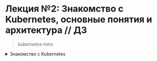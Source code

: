 # **Лекция №2: Знакомство с Kubernetes, основные понятия и архитектура // ДЗ**
> _kubernetes-intro_
<details>
  <summary>Знакомство с Kubernetes</summary>

## **Задание:**
Знакомство с решениями для запуска локального Kubernetes кластера, создание первого pod
Цель:

В данном дз студенты научатся формировать локальное окружение, запустят локальную версию kubernetes при помощи minikube, научатся использовать CLI утилиту kubectl для управления kubernetes.

Описание/Пошаговая инструкция выполнения домашнего задания:

Все действия описаны в методическом указании.

Критерии оценки:

0 б. - задание не выполнено
1 б. - задание выполнено
2 б. - выполнены все дополнительные задания

---

## **Выполнено:**
1. Настройка локального окружения. Запуск первого контейнера. Работа с kubectl

- Установка kubectl (Ubuntu) 
> [https://kubernetes.io/ru/docs/tasks/tools/install-kubectl/](https://kubernetes.io/ru/docs/tasks/tools/install-kubectl/)

~~~bash
sudo apt-get update && sudo apt-get install -y apt-transport-https
curl -s https://packages.cloud.google.com/apt/doc/apt-key.gpg | sudo apt-key add -
echo "deb https://apt.kubernetes.io/ kubernetes-xenial main" | sudo tee -a /etc/apt/sources.list.d/kubernetes.list
sudo apt-get update
sudo apt-get install -y kubectl

kubectl version --client --short
Flag --short has been deprecated, and will be removed in the future. The --short output will become the default.
Client Version: v1.26.0
Kustomize Version: v4.5.7

#Настройка автозаполнения для kubectl
source <(kubectl completion zsh)  # настройка автодополнения в текущую сессию zsh
echo "[[ $commands[kubectl] ]] && source <(kubectl completion zsh)" >> ~/.zshrc # add autocomplete permanently to your zsh shell
~~~


- Установка Minikube
> [https://minikube.sigs.k8s.io/docs/start/](https://minikube.sigs.k8s.io/docs/start/)

~~~bash
curl -LO https://storage.googleapis.com/minikube/releases/latest/minikube-linux-amd64
sudo install minikube-linux-amd64 /usr/local/bin/minikube
~~~
~~~bash
#Start your cluster
minikube start
~~~
~~~
😄  minikube v1.28.0 на Ubuntu 22.04
    ▪ KUBECONFIG=:/home/dpp/.kube/admin-dev-k8.energochain.config:/home/dpp/.kube/dev-k8.energochain.config:/home/dpp/.kube/test-k8.energochain.config
❗  Kubernetes 1.25.0 has a known issue with resolv.conf. minikube is using a workaround that should work for most use cases.
❗  For more information, see: https://github.com/kubernetes/kubernetes/issues/112135
🆕  Доступен Kubernetes 1.25.3. Для обновления, укажите: --kubernetes-version=v1.25.3
✨  Используется драйвер docker на основе существующего профиля
👍  Запускается control plane узел minikube в кластере minikube
🚜  Скачивается базовый образ ...
🔄  Перезагружается существующий docker container для "minikube" ...
🐳  Подготавливается Kubernetes v1.25.0 на Docker 20.10.17 ...
🔎  Компоненты Kubernetes проверяются ...
    ▪ Используется образ gcr.io/k8s-minikube/storage-provisioner:v5
    ▪ Используется образ k8s.gcr.io/ingress-nginx/controller:v1.2.1
    ▪ Используется образ k8s.gcr.io/ingress-nginx/kube-webhook-certgen:v1.1.1
    ▪ Используется образ k8s.gcr.io/ingress-nginx/kube-webhook-certgen:v1.1.1
🔎  Verifying ingress addon...
🌟  Включенные дополнения: default-storageclass, storage-provisioner, ingress
🏄  Готово! kubectl настроен для использования кластера "minikube" и "default" пространства имён по умолчанию

~ kubectl cluster-info
Kubernetes control plane is running at https://192.168.49.2:8443
CoreDNS is running at https://192.168.49.2:8443/api/v1/namespaces/kube-system/services/kube-dns:dns/proxy

To further debug and diagnose cluster problems, use 'kubectl cluster-info dump'.
~~~

- Установка Kubernetes Dashboard
~~~bash
minikube dashboard --url
~~~
~~~
🔌  Enabling dashboard ...
    ▪ Используется образ docker.io/kubernetesui/dashboard:v2.7.0
    ▪ Используется образ docker.io/kubernetesui/metrics-scraper:v1.0.8
💡  Some dashboard features require the metrics-server addon. To enable all features please run:

	minikube addons enable metrics-server	


🤔  Verifying dashboard health ...
🚀  Launching proxy ...
🤔  Verifying proxy health ...
http://127.0.0.1:45263/api/v1/namespaces/kubernetes-dashboard/services/http:kubernetes-dashboard:/proxy/
~~~

![Kubernetes Dashboard](./1.png)

При установке кластера с использованием Minikube будет создана виртуальная машина в которой будут работать все системные компоненты
кластера Kubernetes. Можем убедиться в этом, зайдем на ВМ по SSH и посмотрим запущенные Docker контейнеры:
~~~bash
minikube ssh
docker@minikube:~$ docker ps
~~~
~~~
CONTAINER ID   IMAGE                  COMMAND                  CREATED              STATUS              PORTS                                      NAMES
717ca55f8739   5185b96f0bec           "/coredns -conf /etc…"   About a minute ago   Up About a minute                                              k8s_coredns_coredns-565d847f94-nkfqg_kube-system_27de7ed3-1de2-469d-acf6-16096734f13e_4
7ab54a934dbb   6e38f40d628d           "/storage-provisioner"   About a minute ago   Up About a minute                                              k8s_storage-provisioner_storage-provisioner_kube-system_3234523b-d4dc-4d52-9b91-206454baf384_13
2ad2dd7c0473   75bdf78d9d67           "/usr/bin/dumb-init …"   About a minute ago   Up About a minute                                              k8s_controller_ingress-nginx-controller-5959f988fd-8ph26_ingress-nginx_350e4ece-48cc-4a81-adc1-52e2f1cbdd83_4
4c88007b00e6   k8s.gcr.io/pause:3.6   "/pause"                 About a minute ago   Up About a minute                                              k8s_POD_coredns-565d847f94-nkfqg_kube-system_27de7ed3-1de2-469d-acf6-16096734f13e_4
63178d97ba2d   k8s.gcr.io/pause:3.6   "/pause"                 About a minute ago   Up About a minute                                              k8s_POD_storage-provisioner_kube-system_3234523b-d4dc-4d52-9b91-206454baf384_4
83bcf54aa33d   647cf9d55bae           "java -jar ./app.jar"    About a minute ago   Up About a minute                                              k8s_app_werf-guide-app-7646f8cbfc-njr9w_werf-guide-app_74bc20f4-7c36-409a-8169-fd56465d5be5_3
c2875128ea7f   k8s.gcr.io/pause:3.6   "/pause"                 About a minute ago   Up About a minute   0.0.0.0:80->80/tcp, 0.0.0.0:443->443/tcp   k8s_POD_ingress-nginx-controller-5959f988fd-8ph26_ingress-nginx_350e4ece-48cc-4a81-adc1-52e2f1cbdd83_4
a92faaf0a0a7   07655ddf2eeb           "/dashboard --insecu…"   About a minute ago   Up About a minute                                              k8s_kubernetes-dashboard_kubernetes-dashboard-57bbdc5f89-q2q79_kubernetes-dashboard_13060019-ecc8-472a-a82b-b68e495ecbe4_1
49170ced1ff1   115053965e86           "/metrics-sidecar"       About a minute ago   Up About a minute                                              k8s_dashboard-metrics-scraper_dashboard-metrics-scraper-b74747df5-tjzpr_kubernetes-dashboard_81994d2e-c2ec-467a-a5c1-eddd8f9ea213_1
b6bf4ca9c5ae   k8s.gcr.io/pause:3.6   "/pause"                 About a minute ago   Up About a minute                                              k8s_POD_werf-guide-app-7646f8cbfc-njr9w_werf-guide-app_74bc20f4-7c36-409a-8169-fd56465d5be5_3
c9af539976df   k8s.gcr.io/pause:3.6   "/pause"                 About a minute ago   Up About a minute                                              k8s_POD_kubernetes-dashboard-57bbdc5f89-q2q79_kubernetes-dashboard_13060019-ecc8-472a-a82b-b68e495ecbe4_1
a44625f54c54   k8s.gcr.io/pause:3.6   "/pause"                 About a minute ago   Up About a minute                                              k8s_POD_dashboard-metrics-scraper-b74747df5-tjzpr_kubernetes-dashboard_81994d2e-c2ec-467a-a5c1-eddd8f9ea213_1
165940e0a42c   58a9a0c6d96f           "/usr/local/bin/kube…"   About a minute ago   Up About a minute                                              k8s_kube-proxy_kube-proxy-vbmhg_kube-system_b60a9cb6-5ba1-4dd8-a90b-5e3f0e56f3c0_4
db652765bc87   k8s.gcr.io/pause:3.6   "/pause"                 About a minute ago   Up About a minute                                              k8s_POD_kube-proxy-vbmhg_kube-system_b60a9cb6-5ba1-4dd8-a90b-5e3f0e56f3c0_4
435338bdd0af   4d2edfd10d3e           "kube-apiserver --ad…"   About a minute ago   Up About a minute                                              k8s_kube-apiserver_kube-apiserver-minikube_kube-system_16de73f898f4460d96d28cf19ba8407f_4
6a9f14e7d944   1a54c86c03a6           "kube-controller-man…"   About a minute ago   Up About a minute                                              k8s_kube-controller-manager_kube-controller-manager-minikube_kube-system_77bee6e3b99b4016b81d7d949c58a789_4
ab2cce812a4c   bef2cf311509           "kube-scheduler --au…"   About a minute ago   Up About a minute                                              k8s_kube-scheduler_kube-scheduler-minikube_kube-system_b564e2b429a630c74cbb01d3c4b7a228_4
c28c49248bac   a8a176a5d5d6           "etcd --advertise-cl…"   About a minute ago   Up About a minute                                              k8s_etcd_etcd-minikube_kube-system_bd495b7643dfc9d3194bd002e968bc3d_4
abf08ec566fb   k8s.gcr.io/pause:3.6   "/pause"                 About a minute ago   Up About a minute                                              k8s_POD_kube-scheduler-minikube_kube-system_b564e2b429a630c74cbb01d3c4b7a228_4
e01b4238da81   k8s.gcr.io/pause:3.6   "/pause"                 About a minute ago   Up About a minute                                              k8s_POD_kube-controller-manager-minikube_kube-system_77bee6e3b99b4016b81d7d949c58a789_4
ceecbe7d5e70   k8s.gcr.io/pause:3.6   "/pause"                 About a minute ago   Up About a minute                                              k8s_POD_kube-apiserver-minikube_kube-system_16de73f898f4460d96d28cf19ba8407f_4
d51f3d3a5a21   k8s.gcr.io/pause:3.6   "/pause"                 About a minute ago   Up About a minute                                              k8s_POD_etcd-minikube_kube-system_bd495b7643dfc9d3194bd002e968bc3d_4
~~~

Проверим, что Kubernetes обладает некоторой устойчивостью к отказам, удалим все контейнеры:
~~~bash
docker rm -f $(docker ps -a -q)
~~~
~~~
717ca55f8739
7ab54a934dbb
2ad2dd7c0473
4c88007b00e6
63178d97ba2d
83bcf54aa33d
c2875128ea7f
a92faaf0a0a7
49170ced1ff1
b6bf4ca9c5ae
c9af539976df
a44625f54c54
165940e0a42c
db652765bc87
435338bdd0af
6a9f14e7d944
ab2cce812a4c
c28c49248bac
abf08ec566fb
e01b4238da81
ceecbe7d5e70
d51f3d3a5a21
f7390f2999e0
3ba452d40590
89866517a138
27f3fac36f99
270c52590106
a1cf4e85a613
8082970b1ccd
048d6847d411
8cf3715989c8
716f793da91a
ef1e8bb1da56
e2b8dcbe2f53
ef6a803f8194
29ca3dfc934b
53319031555b
412234dd93ae
274551b5849e
c613024b8d7c
b8fe523ceed1
2502e2f762ae
2978bed2802d
62fa5fc3dbe9
docker@minikube:~$ docker ps
CONTAINER ID   IMAGE                  COMMAND                  CREATED         STATUS         PORTS                                      NAMES
5a33562d4b70   647cf9d55bae           "java -jar ./app.jar"    7 seconds ago   Up 7 seconds                                              k8s_app_werf-guide-app-7646f8cbfc-njr9w_werf-guide-app_74bc20f4-7c36-409a-8169-fd56465d5be5_4
1dd342d681f2   5185b96f0bec           "/coredns -conf /etc…"   7 seconds ago   Up 7 seconds                                              k8s_coredns_coredns-565d847f94-nkfqg_kube-system_27de7ed3-1de2-469d-acf6-16096734f13e_5
b6808d69ad02   75bdf78d9d67           "/usr/bin/dumb-init …"   7 seconds ago   Up 7 seconds                                              k8s_controller_ingress-nginx-controller-5959f988fd-8ph26_ingress-nginx_350e4ece-48cc-4a81-adc1-52e2f1cbdd83_5
9141d64d7803   115053965e86           "/metrics-sidecar"       7 seconds ago   Up 7 seconds                                              k8s_dashboard-metrics-scraper_dashboard-metrics-scraper-b74747df5-tjzpr_kubernetes-dashboard_81994d2e-c2ec-467a-a5c1-eddd8f9ea213_2
23515e6a4ad8   58a9a0c6d96f           "/usr/local/bin/kube…"   7 seconds ago   Up 7 seconds                                              k8s_kube-proxy_kube-proxy-vbmhg_kube-system_b60a9cb6-5ba1-4dd8-a90b-5e3f0e56f3c0_5
c580e97d118b   a8a176a5d5d6           "etcd --advertise-cl…"   7 seconds ago   Up 7 seconds                                              k8s_etcd_etcd-minikube_kube-system_bd495b7643dfc9d3194bd002e968bc3d_5
fcb0f79e4c3f   4d2edfd10d3e           "kube-apiserver --ad…"   7 seconds ago   Up 7 seconds                                              k8s_kube-apiserver_kube-apiserver-minikube_kube-system_16de73f898f4460d96d28cf19ba8407f_5
58125a5ecc79   1a54c86c03a6           "kube-controller-man…"   7 seconds ago   Up 7 seconds                                              k8s_kube-controller-manager_kube-controller-manager-minikube_kube-system_77bee6e3b99b4016b81d7d949c58a789_5
928258c1d908   bef2cf311509           "kube-scheduler --au…"   7 seconds ago   Up 7 seconds                                              k8s_kube-scheduler_kube-scheduler-minikube_kube-system_b564e2b429a630c74cbb01d3c4b7a228_5
3ff28ede0296   k8s.gcr.io/pause:3.6   "/pause"                 8 seconds ago   Up 7 seconds                                              k8s_POD_werf-guide-app-7646f8cbfc-njr9w_werf-guide-app_74bc20f4-7c36-409a-8169-fd56465d5be5_0
88907c2c5c18   k8s.gcr.io/pause:3.6   "/pause"                 8 seconds ago   Up 7 seconds                                              k8s_POD_kube-proxy-vbmhg_kube-system_b60a9cb6-5ba1-4dd8-a90b-5e3f0e56f3c0_0
9eba9e1c862d   k8s.gcr.io/pause:3.6   "/pause"                 8 seconds ago   Up 7 seconds                                              k8s_POD_etcd-minikube_kube-system_bd495b7643dfc9d3194bd002e968bc3d_0
bea202544f51   k8s.gcr.io/pause:3.6   "/pause"                 8 seconds ago   Up 7 seconds                                              k8s_POD_kube-apiserver-minikube_kube-system_16de73f898f4460d96d28cf19ba8407f_0
53013d9d3949   k8s.gcr.io/pause:3.6   "/pause"                 8 seconds ago   Up 7 seconds                                              k8s_POD_coredns-565d847f94-nkfqg_kube-system_27de7ed3-1de2-469d-acf6-16096734f13e_0
3d4eb00a0017   k8s.gcr.io/pause:3.6   "/pause"                 8 seconds ago   Up 7 seconds                                              k8s_POD_storage-provisioner_kube-system_3234523b-d4dc-4d52-9b91-206454baf384_0
c2a918b52be2   k8s.gcr.io/pause:3.6   "/pause"                 8 seconds ago   Up 7 seconds                                              k8s_POD_kube-scheduler-minikube_kube-system_b564e2b429a630c74cbb01d3c4b7a228_0
705dbfc6f607   k8s.gcr.io/pause:3.6   "/pause"                 8 seconds ago   Up 7 seconds                                              k8s_POD_kube-controller-manager-minikube_kube-system_77bee6e3b99b4016b81d7d949c58a789_0
8bda63fecbf7   k8s.gcr.io/pause:3.6   "/pause"                 8 seconds ago   Up 7 seconds                                              k8s_POD_kubernetes-dashboard-57bbdc5f89-q2q79_kubernetes-dashboard_13060019-ecc8-472a-a82b-b68e495ecbe4_0
a702d7eb344f   k8s.gcr.io/pause:3.6   "/pause"                 8 seconds ago   Up 7 seconds                                              k8s_POD_dashboard-metrics-scraper-b74747df5-tjzpr_kubernetes-dashboard_81994d2e-c2ec-467a-a5c1-eddd8f9ea213_0
4d6538494061   k8s.gcr.io/pause:3.6   "/pause"                 8 seconds ago   Up 7 seconds   0.0.0.0:80->80/tcp, 0.0.0.0:443->443/tcp   k8s_POD_ingress-nginx-controller-5959f988fd-8ph26_ingress-nginx_350e4ece-48cc-4a81-adc1-52e2f1cbdd83_0
~~~

Эти же компоненты, но уже в виде pod можно увидеть в namespace kube-system
~~~bash
kubectl get pods -n kube-system    
~~~
~~~
NAME                               READY   STATUS    RESTARTS         AGE
coredns-565d847f94-nkfqg           1/1     Running   5                87d
etcd-minikube                      1/1     Running   5                87d
kube-apiserver-minikube            1/1     Running   5                87d
kube-controller-manager-minikube   1/1     Running   5                87d
kube-proxy-vbmhg                   1/1     Running   5                87d
kube-scheduler-minikube            1/1     Running   5                87d
storage-provisioner                1/1     Running   15 (2m58s ago)   87d
~~~

Можно устроить еще одну проверку на прочность и удалить все pod с системными компонентами (все поды из namespace kube-system):
~~~bash
kubectl delete pod --all -n kube-system
~~~
~~~
pod "coredns-565d847f94-nkfqg" deleted
pod "etcd-minikube" deleted
pod "kube-apiserver-minikube" deleted
pod "kube-controller-manager-minikube" deleted
pod "kube-proxy-vbmhg" deleted
pod "kube-scheduler-minikube" deleted
pod "storage-provisioner" deleted
~~~

Проверим, что кластер находится в рабочем состоянии
~~~bash
kubectl get cs
~~~
~~~
Warning: v1 ComponentStatus is deprecated in v1.19+
NAME                 STATUS    MESSAGE                         ERROR
scheduler            Healthy   ok                              
controller-manager   Healthy   ok                              
etcd-0               Healthy   {"health":"true","reason":""}  
~~~

### Задание
Разберитесь почему все pod в namespace kube-system восстановились после удаления. Укажите причину в описании PR

~~~bash
kubectl get pods -n kube-system 
~~~
~~~
NAME                               READY   STATUS    RESTARTS        AGE
coredns-565d847f94-jmkj9           1/1     Running   1 (29s ago)     11h
etcd-minikube                      1/1     Running   6 (29s ago)     11h
kube-apiserver-minikube            1/1     Running   6 (6h56m ago)   11h
kube-controller-manager-minikube   1/1     Running   6 (6h56m ago)   11h
kube-proxy-9mg4f                   1/1     Running   1 (6h56m ago)   11h
kube-scheduler-minikube            1/1     Running   6 (6h56m ago)   11h
storage-provisioner                1/1     Running   0               12s
~~~

~~~bash
kubectl describe po coredns-565d847f94-jmkj9 -n kube-system
~~~
~~~
Name:                 coredns-565d847f94-jmkj9
Namespace:            kube-system
Priority:             2000000000
Priority Class Name:  system-cluster-critical
Service Account:      coredns
Node:                 minikube/192.168.49.2
Start Time:           Fri, 30 Dec 2022 17:20:43 +0300
Labels:               k8s-app=kube-dns
                      pod-template-hash=565d847f94
Annotations:          <none>
Status:               Running
IP:                   172.17.0.6
IPs:
  IP:           172.17.0.6
Controlled By:  ReplicaSet/coredns-565d847f94
...
~~~

`core-dns` управляется контроллером ReplicaSet, т.е. при удалении poda, ReplicaSet обнаруживает его отсутствие и создаёт новый.

~~~bash
kubectl describe po etcd-minikube -n kube-system
~~~
~~~
Name:                 etcd-minikube
Namespace:            kube-system
Priority:             2000001000
Priority Class Name:  system-node-critical
Node:                 minikube/192.168.49.2
Start Time:           Fri, 30 Dec 2022 15:45:11 +0300
Labels:               component=etcd
                      tier=control-plane
Annotations:          kubeadm.kubernetes.io/etcd.advertise-client-urls: https://192.168.49.2:2379
                      kubernetes.io/config.hash: bd495b7643dfc9d3194bd002e968bc3d
                      kubernetes.io/config.mirror: bd495b7643dfc9d3194bd002e968bc3d
                      kubernetes.io/config.seen: 2022-12-30T14:13:03.898281376Z
                      kubernetes.io/config.source: file
Status:               Running
IP:                   192.168.49.2
IPs:
  IP:           192.168.49.2
Controlled By:  Node/minikube
...
~~~

~~~bash
kubectl describe po kube-apiserver-minikube -n kube-system
~~~
~~~
Name:                 kube-apiserver-minikube
Namespace:            kube-system
Priority:             2000001000
Priority Class Name:  system-node-critical
Node:                 minikube/192.168.49.2
Start Time:           Fri, 30 Dec 2022 15:45:11 +0300
Labels:               component=kube-apiserver
                      tier=control-plane
Annotations:          kubeadm.kubernetes.io/kube-apiserver.advertise-address.endpoint: 192.168.49.2:8443
                      kubernetes.io/config.hash: 16de73f898f4460d96d28cf19ba8407f
                      kubernetes.io/config.mirror: 16de73f898f4460d96d28cf19ba8407f
                      kubernetes.io/config.seen: 2022-12-30T14:13:03.898314768Z
                      kubernetes.io/config.source: file
Status:               Running
IP:                   192.168.49.2
IPs:
  IP:           192.168.49.2
Controlled By:  Node/minikube
...
~~~

~~~bash
kubectl describe po kube-controller-manager-minikube -n kube-system
~~~
~~~
Name:                 kube-controller-manager-minikube
Namespace:            kube-system
Priority:             2000001000
Priority Class Name:  system-node-critical
Node:                 minikube/192.168.49.2
Start Time:           Tue, 04 Oct 2022 17:15:16 +0300
Labels:               component=kube-controller-manager
                      tier=control-plane
Annotations:          kubernetes.io/config.hash: 77bee6e3b99b4016b81d7d949c58a789
                      kubernetes.io/config.mirror: 77bee6e3b99b4016b81d7d949c58a789
                      kubernetes.io/config.seen: 2022-12-30T14:13:03.898319030Z
                      kubernetes.io/config.source: file
Status:               Running
IP:                   192.168.49.2
IPs:
  IP:           192.168.49.2
Controlled By:  Node/minikube
...
~~~

`etcd-minikube`,`kube-apiserver`,`kube-controller-manager-minikube`,`kube-scheduler-minikube` управляются Node/minikube, т.е. самим minikube.

~~~bash
kubectl describe po kube-proxy-9mg4f -n kube-system
~~~
~~~
Name:                 kube-proxy-9mg4f
Namespace:            kube-system
Priority:             2000001000
Priority Class Name:  system-node-critical
Service Account:      kube-proxy
Node:                 minikube/192.168.49.2
Start Time:           Fri, 30 Dec 2022 17:20:46 +0300
Labels:               controller-revision-hash=55c79b8759
                      k8s-app=kube-proxy
                      pod-template-generation=1
Annotations:          <none>
Status:               Running
IP:                   192.168.49.2
IPs:
  IP:           192.168.49.2
Controlled By:  DaemonSet/kube-proxy
...
~~~

`kube-proxy` управляется контроллером DaemonSet, т.е. при удалении poda, DaemonSet обнаруживает его отсутствие и создаёт новый.

### 2. Dockerfile
Для выполнения домашней работы необходимо создать Dockerfile, в котором будет описан образ:
1. Запускающий web-сервер на порту 8000 (можно использовать любой способ);
2. Отдающий содержимое директории /app внутри контейнера (например, если в директории /app лежит файл homework.html , то при запуске контейнера данный файл должен быть доступен по URL http://localhost:8000/homework.html);
3. Работающий с UID 1001.

~~~Dockerfile
FROM nginx:1.23.3-alpine

ENV UID=1001 \
    GID=1001 \
    USER=nginx \
    GROUP=nginx

RUN apk add --no-cache shadow
RUN usermod -u ${UID} ${USER} \
	&& groupmod -g ${GID} ${GROUP} \
    && chown -R ${USER}:${GROUP} /var/cache/nginx \
    && chown -R ${USER}:${GROUP} /var/log/nginx \
    && touch /var/run/nginx.pid \
    && chown -R ${USER}:${GROUP} /var/run/nginx.pid \
    && sed -i '/^user[[:space:]]*nginx;$/d' /etc/nginx/nginx.conf

WORKDIR /app/
COPY ./app .

COPY ./default.conf /etc/nginx/conf.d/default.conf

EXPOSE 8000/tcp
USER ${UID}:${GID}

CMD ["nginx", "-g", "daemon off;"]
~~~

Собираем образ...
~~~bash
cd web
docker build -t deron73/my-nginx-image:0.3 --no-cache .
~~~
запускаем...
~~~bash
docker run -d -p 8000:8000 deron73/my-nginx-image:0.3
~~~
~~~
83062ddf92211e85036f653e824937133c82a051a2dbfb6d4a251c92d40b472f
~~~

проверяем работу...
~~~bash
curl http://localhost:8000
~~~
~~~
<html>
<head><title>Index of /</title></head>
<body>
<h1>Index of /</h1><hr><pre><a href="../">../</a>
<a href="homework.html">homework.html</a>                                      30-Dec-2022 10:36                 112
</pre><hr></body>
</html>
~~~
~~~bash
docker exec -it 83062dd /bin/sh 
~~~
~~~bash
ps aux
~~~
~~~
PID   USER     TIME  COMMAND
1 nginx     0:00 nginx: master process nginx -g daemon off;
21 nginx     0:00 nginx: worker process
22 nginx     0:00 nginx: worker process
23 nginx     0:00 nginx: worker process
24 nginx     0:00 nginx: worker process
25 nginx     0:00 nginx: worker process
26 nginx     0:00 nginx: worker process
27 nginx     0:00 nginx: worker process
28 nginx     0:00 nginx: worker process
29 nginx     0:00 nginx: worker process
30 nginx     0:00 nginx: worker process
31 nginx     0:00 nginx: worker process
32 nginx     0:00 nginx: worker process
39 nginx     0:00 /bin/sh
45 nginx     0:00 ps aux
~~~
~~~bash
id
~~~
~~~
uid=1001(nginx) gid=1001(nginx) groups=1001(nginx)
~~~
~~~bash
whoami
~~~
~~~
nginx
~~~
~~~bash
exit
~~~

и выкладываем в Docker Hub:
~~~bash
docker push deron73/my-nginx-image:0.3
~~~

### 3. Манифест pod
Напишем манифест [web-pod.yaml](./web-pod.yaml) для создания pod web c меткой app со значением web, содержащего один контейнер с названием web.

~~~bash
kubectl apply -f web-pod.yaml
~~~
~~~bash
kubectl get pods
~~~
~~~
NAME   READY   STATUS    RESTARTS   AGE
web    1/1     Running   0          47s
~~~
~~~bash
kubectl get pods -o yaml
~~~
~~~bash
kubectl describe pod web
~~~
~~~
...
Events:
  Type    Reason     Age    From               Message
  ----    ------     ----   ----               -------
  Normal  Scheduled  2m22s  default-scheduler  Successfully assigned default/web to minikube
  Normal  Pulling    2m14s  kubelet            Pulling image "deron73/my-nginx-image:0.3"
  Normal  Pulled     2m5s   kubelet            Successfully pulled image "deron73/my-nginx-image:0.3" in 9.258574705s
  Normal  Created    2m5s   kubelet            Created container web
  Normal  Started    2m4s   kubelet            Started container web
~~~

Шатаем pod, указав в манифесте несуществующий тег образа web
~~~bash
kubectl apply -f web-pod.yaml
~~~
~~~
pod/web configured
➜  kubernetes-intro git:(kubernetes-prepare) ✗ kubectl describe pod web
Events:
  Type     Reason     Age   From               Message
  ----     ------     ----  ----               -------
  Normal   Scheduled  11m   default-scheduler  Successfully assigned default/web to minikube
  Normal   Pulling    11m   kubelet            Pulling image "deron73/my-nginx-image:0.3"
  Normal   Pulled     11m   kubelet            Successfully pulled image "deron73/my-nginx-image:0.2" in 3.537665473s
  Normal   Created    11m   kubelet            Created container web
  Normal   Started    11m   kubelet            Started container web
  Normal   Killing    6s    kubelet            Container web definition changed, will be restarted
  Normal   Pulling    6s    kubelet            Pulling image "deron73/my-nginx-image:0.4"
  Warning  Failed     1s    kubelet            Failed to pull image "deron73/my-nginx-image:0.4": rpc error: code = Unknown desc = Error response from daemon: manifest for deron73/my-nginx-image:0.3 not found: manifest unknown: manifest unknown
  Warning  Failed     1s    kubelet            Error: ErrImagePull
  Warning  Unhealthy  1s    kubelet            Readiness probe failed: Get "http://172.17.0.3:8000/": dial tcp 172.17.0.3:8000: connect: connection refused
  Warning  Unhealthy  1s    kubelet            Liveness probe failed: dial tcp 172.17.0.3:8000: connect: connection refused
  Normal   BackOff    1s    kubelet            Back-off pulling image "deron73/my-nginx-image:0.4"
  Warning  Failed     1s    kubelet            Error: ImagePullBackOff
~~~


### 4. Init контейнеры & Volumes

Добавим в наш pod [init container](https://kubernetes.io/docs/concepts/workloads/pods/init-containers/), генерирующий страницу index.html
Для того, чтобы файлы, созданные в init контейнере, были доступны основному контейнеру в pod нам понадобится использовать volume типа emptyDir.
~~~yaml
...
    volumeMounts:
    - name: app
      mountPath: /app
  initContainers:
  - name: init-web
    image: busybox:1.34.1
    imagePullPolicy: IfNotPresent
    volumeMounts:
    - name: app
      mountPath: /app
    command: ['sh', '-c', 'wget -O- https://tinyurl.com/otus-k8s-intro | sh']
  volumes:
    - name: app
      emptyDir: {}
~~~

Перезапускам pod

~~~bash
kubectl delete -f web-pod.yaml
~~~
~~~
pod "web" deleted
~~~
~~~bash
kubectl apply -f web-pod.yaml
~~~
~~~
pod/web created
~~~
~~~bash
kubectl get pods -w
~~~
~~~
NAME   READY   STATUS            RESTARTS   AGE
web    0/1     PodInitializing   0          3s
web    0/1     Running           0          8s
web    0/1     Running           0          10s
web    1/1     Running           0          11s
~~~

Проверка работы приложения
~~~bash
kubectl port-forward --address 0.0.0.0 pod/web 8001:8000
~~~

![Проверка работы приложения](2.png)

### 6. Hipster Shop

Начнем с микросервиса frontend. Его исходный код доступен по адресу [https://github.com/GoogleCloudPlatform/microservices-demo/tree/master/src/frontend](https://github.com/GoogleCloudPlatform/microservices-demo/tree/master/src/frontend)
Склонируем и соберем собственный образ для frontend  (используя готовый Dockerfile)

~~~bash
cd ../../microservices-demo/src/frontend
docker build -t deron73/hipster-frontend:0.2 .
docker push deron73/hipster-frontend:0.2
~~~

Запустим через ad-hoc режим:
~~~bash
kubectl run frontend --image deron73/hipster-frontend:0.2 --restart=Never
~~~

Один из распространенных кейсов использования ad-hoc режима - генерация манифестов средствами kubectl:
~~~bash
cd /home/dpp/Документы/Otus/otus-kuber-2022-12/Deron-D_platform/kubernetes-intro
kubectl run frontend --image deron73/hipster-frontend:0.2 --restart=Never --dry-run=client -o yaml > frontend-pod.yaml
~~~

Hipster Shop | Задание со ⭐
Выяснение причины, по которой pod frontend находится в статусе Error
~~~bash
kubectl get pods
~~~
~~~
NAME       READY   STATUS    RESTARTS   AGE
frontend   0/1     Error     0          3m20s
web        1/1     Running   0          30m
~~~

~~~bash
kubectl logs frontend
~~~
~~~
{"message":"Tracing disabled.","severity":"info","timestamp":"2022-12-31T03:28:48.249653875Z"}
{"message":"Profiling disabled.","severity":"info","timestamp":"2022-12-31T03:28:48.24984103Z"}
panic: environment variable "PRODUCT_CATALOG_SERVICE_ADDR" not set

goroutine 1 [running]:
main.mustMapEnv(0xc000038300, {0xbdc5a4, 0x1c})
        /src/main.go:208 +0xb9
main.main()
        /src/main.go:120 +0x577
~~~

Добавим небходимый блок `env` в `frontend-pod-healthy.yaml` из [https://raw.githubusercontent.com/GoogleCloudPlatform/microservices-demo/main/kubernetes-manifests/frontend.yaml](https://raw.githubusercontent.com/GoogleCloudPlatform/microservices-demo/main/kubernetes-manifests/frontend.yaml) и проверяем:
~~~yaml
    env:
      - name: PORT
        value: "8080"
      - name: PRODUCT_CATALOG_SERVICE_ADDR
        value: "productcatalogservice:3550"
      - name: CURRENCY_SERVICE_ADDR
        value: "currencyservice:7000"
      - name: CART_SERVICE_ADDR
        value: "cartservice:7070"
      - name: RECOMMENDATION_SERVICE_ADDR
        value: "recommendationservice:8080"
      - name: SHIPPING_SERVICE_ADDR
        value: "shippingservice:50051"
      - name: CHECKOUT_SERVICE_ADDR
        value: "checkoutservice:5050"
      - name: AD_SERVICE_ADDR
        value: "adservice:9555"
~~~
~~~bash
kubectl delete pod frontend
kubectl apply -f frontend-pod-healthy.yaml
kubectl get pods
~~~

~~~
NAME       READY   STATUS    RESTARTS   AGE
frontend   1/1     Running   0          70s
web        1/1     Running   0          39m
~~~

# **Полезное:**
[Kube Forwarder](https://kube-forwarder.pixelpoint.io/)

</details>